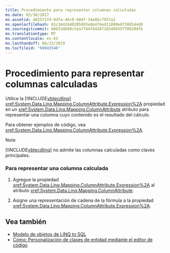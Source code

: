 ```yaml
---
title: Procedimiento para representar columnas calculadas
ms.date: 03/30/2017
ms.assetid: 4025f1fd-9dfa-46c0-b04f-34e8bc7957a2
ms.openlocfilehash: 01c3442448285893ebb476ed11889e073065d4d8
ms.sourcegitcommit: 68653db98c5ea7744fd438710248935f70020dfb
ms.translationtype: MT
ms.contentlocale: es-ES
ms.lasthandoff: 08/22/2019
ms.locfileid: "69943546"
---
```

# <a name="how-to-represent-computed-columns"></a>Procedimiento para representar columnas calculadas
Utilice la [!INCLUDE[vbtecdlinq](../../../../../../includes/vbtecdlinq-md.md)] <xref:System.Data.Linq.Mapping.ColumnAttribute.Expression%2A> propiedad en un <xref:System.Data.Linq.Mapping.ColumnAttribute> atributo para representar una columna cuyo contenido es el resultado del cálculo.  
  
 Para obtener ejemplos de código, vea <xref:System.Data.Linq.Mapping.ColumnAttribute.Expression%2A>.  
  
> [!NOTE]
> [!INCLUDE[vbtecdlinq](../../../../../../includes/vbtecdlinq-md.md)] no admite las columnas calculadas como claves principales.  
  
### <a name="to-represent-a-computed-column"></a>Para representar una columna calculada  
  
1. Agregue la propiedad <xref:System.Data.Linq.Mapping.ColumnAttribute.Expression%2A> al atributo <xref:System.Data.Linq.Mapping.ColumnAttribute>.  
  
2. Asigne una representación de cadena de la fórmula a la propiedad <xref:System.Data.Linq.Mapping.ColumnAttribute.Expression%2A>.  
  
## <a name="see-also"></a>Vea también

- [Modelo de objetos de LINQ to SQL](../../../../../../docs/framework/data/adonet/sql/linq/the-linq-to-sql-object-model.md)
- [Cómo: Personalización de clases de entidad mediante el editor de código](../../../../../../docs/framework/data/adonet/sql/linq/how-to-customize-entity-classes-by-using-the-code-editor.md)
